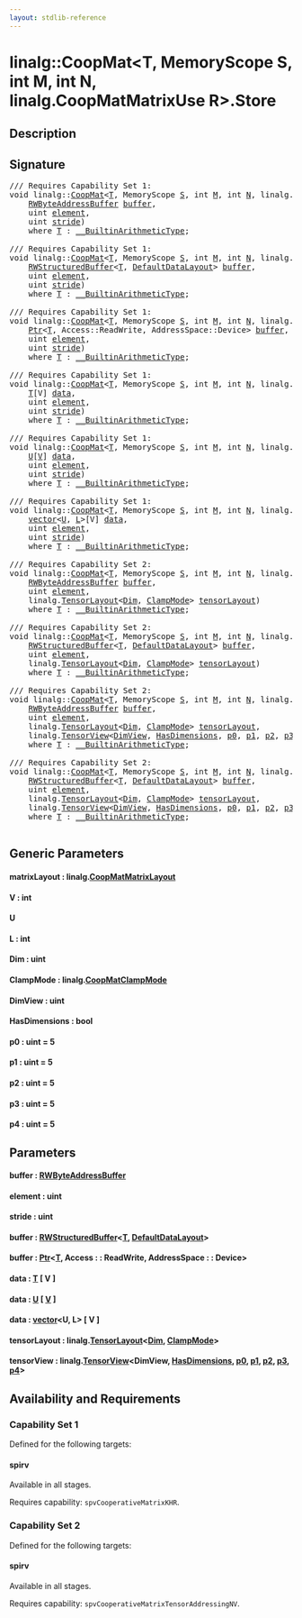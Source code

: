 ```yaml
---
layout: stdlib-reference
---
```


# linalg::CoopMat\<T, MemoryScope S, int M, int N, linalg\.CoopMatMatrixUse R\>\.Store

## Description





## Signature 

<pre>
/// Requires Capability Set 1:
<span class="code_keyword">void</span> linalg::<a href="index.html" class="code_type">CoopMat</a>&lt;<a href="index.html#typeparam-T" class="code_type">T</a>, MemoryScope <a href="index.html#decl-S" class="code_var">S</a>, <span class="code_keyword">int</span> <a href="index.html#decl-M" class="code_var">M</a>, <span class="code_keyword">int</span> <a href="index.html#decl-N" class="code_var">N</a>, linalg.<a href="../coopmatmatrixuse-047d/index.html" class="code_type">CoopMatMatrixUse</a>R&gt;.<a href="store-0.html">Store</a>&lt;linalg.<a href="../coopmatmatrixlayout-047d/index.html" class="code_type">CoopMatMatrixLayout</a>matrixLayout&gt;(
    <a href="../rwbyteaddressbuffer-0126d/index.html" class="code_type">RWByteAddressBuffer</a> <a href="store-0.html#decl-buffer" class="code_param">buffer</a>,
    <span class="code_keyword">uint</span> <a href="store-0.html#decl-element" class="code_param">element</a>,
    <span class="code_keyword">uint</span> <a href="store-0.html#decl-stride" class="code_param">stride</a>)
    <span class='code_keyword'>where</span> <a href="index.html#typeparam-T" class="code_type">T</a> : <a href="../../interfaces/0_builtinarithmetictype-029j/index.html" class="code_type">__BuiltinArithmeticType</a>;

/// Requires Capability Set 1:
<span class="code_keyword">void</span> linalg::<a href="index.html" class="code_type">CoopMat</a>&lt;<a href="index.html#typeparam-T" class="code_type">T</a>, MemoryScope <a href="index.html#decl-S" class="code_var">S</a>, <span class="code_keyword">int</span> <a href="index.html#decl-M" class="code_var">M</a>, <span class="code_keyword">int</span> <a href="index.html#decl-N" class="code_var">N</a>, linalg.<a href="../coopmatmatrixuse-047d/index.html" class="code_type">CoopMatMatrixUse</a>R&gt;.<a href="store-0.html">Store</a>&lt;linalg.<a href="../coopmatmatrixlayout-047d/index.html" class="code_type">CoopMatMatrixLayout</a>matrixLayout&gt;(
    <a href="../rwstructuredbuffer-012c/index.html" class="code_type">RWStructuredBuffer</a>&lt;<a href="index.html#typeparam-T" class="code_type">T</a>, <a href="../defaultdatalayout-07b/index.html" class="code_type">DefaultDataLayout</a>&gt; <a href="store-0.html#decl-buffer" class="code_param">buffer</a>,
    <span class="code_keyword">uint</span> <a href="store-0.html#decl-element" class="code_param">element</a>,
    <span class="code_keyword">uint</span> <a href="store-0.html#decl-stride" class="code_param">stride</a>)
    <span class='code_keyword'>where</span> <a href="index.html#typeparam-T" class="code_type">T</a> : <a href="../../interfaces/0_builtinarithmetictype-029j/index.html" class="code_type">__BuiltinArithmeticType</a>;

/// Requires Capability Set 1:
<span class="code_keyword">void</span> linalg::<a href="index.html" class="code_type">CoopMat</a>&lt;<a href="index.html#typeparam-T" class="code_type">T</a>, MemoryScope <a href="index.html#decl-S" class="code_var">S</a>, <span class="code_keyword">int</span> <a href="index.html#decl-M" class="code_var">M</a>, <span class="code_keyword">int</span> <a href="index.html#decl-N" class="code_var">N</a>, linalg.<a href="../coopmatmatrixuse-047d/index.html" class="code_type">CoopMatMatrixUse</a>R&gt;.<a href="store-0.html">Store</a>&lt;linalg.<a href="../coopmatmatrixlayout-047d/index.html" class="code_type">CoopMatMatrixLayout</a>matrixLayout&gt;(
    <a href="../ptr-0/index.html" class="code_type">Ptr</a>&lt;<a href="index.html#typeparam-T" class="code_type">T</a>, Access::ReadWrite, AddressSpace::Device&gt; <a href="store-0.html#decl-buffer" class="code_param">buffer</a>,
    <span class="code_keyword">uint</span> <a href="store-0.html#decl-element" class="code_param">element</a>,
    <span class="code_keyword">uint</span> <a href="store-0.html#decl-stride" class="code_param">stride</a>)
    <span class='code_keyword'>where</span> <a href="index.html#typeparam-T" class="code_type">T</a> : <a href="../../interfaces/0_builtinarithmetictype-029j/index.html" class="code_type">__BuiltinArithmeticType</a>;

/// Requires Capability Set 1:
<span class="code_keyword">void</span> linalg::<a href="index.html" class="code_type">CoopMat</a>&lt;<a href="index.html#typeparam-T" class="code_type">T</a>, MemoryScope <a href="index.html#decl-S" class="code_var">S</a>, <span class="code_keyword">int</span> <a href="index.html#decl-M" class="code_var">M</a>, <span class="code_keyword">int</span> <a href="index.html#decl-N" class="code_var">N</a>, linalg.<a href="../coopmatmatrixuse-047d/index.html" class="code_type">CoopMatMatrixUse</a>R&gt;.<a href="store-0.html">Store</a>&lt;linalg.<a href="../coopmatmatrixlayout-047d/index.html" class="code_type">CoopMatMatrixLayout</a>matrixLayout, <span class="code_keyword">int</span> V&gt;(
    <a href="index.html#typeparam-T" class="code_type">T</a>[V] <a href="store-0.html#decl-data" class="code_param">data</a>,
    <span class="code_keyword">uint</span> <a href="store-0.html#decl-element" class="code_param">element</a>,
    <span class="code_keyword">uint</span> <a href="store-0.html#decl-stride" class="code_param">stride</a>)
    <span class='code_keyword'>where</span> <a href="index.html#typeparam-T" class="code_type">T</a> : <a href="../../interfaces/0_builtinarithmetictype-029j/index.html" class="code_type">__BuiltinArithmeticType</a>;

/// Requires Capability Set 1:
<span class="code_keyword">void</span> linalg::<a href="index.html" class="code_type">CoopMat</a>&lt;<a href="index.html#typeparam-T" class="code_type">T</a>, MemoryScope <a href="index.html#decl-S" class="code_var">S</a>, <span class="code_keyword">int</span> <a href="index.html#decl-M" class="code_var">M</a>, <span class="code_keyword">int</span> <a href="index.html#decl-N" class="code_var">N</a>, linalg.<a href="../coopmatmatrixuse-047d/index.html" class="code_type">CoopMatMatrixUse</a>R&gt;.<a href="store-0.html">Store</a>&lt;linalg.<a href="../coopmatmatrixlayout-047d/index.html" class="code_type">CoopMatMatrixLayout</a>matrixLayout, U, <span class="code_keyword">int</span> V&gt;(
    <a href="store-0.html#typeparam-U" class="code_type">U</a>[<a href="store-0.html#decl-V" class="code_var">V</a>] <a href="store-0.html#decl-data" class="code_param">data</a>,
    <span class="code_keyword">uint</span> <a href="store-0.html#decl-element" class="code_param">element</a>,
    <span class="code_keyword">uint</span> <a href="store-0.html#decl-stride" class="code_param">stride</a>)
    <span class='code_keyword'>where</span> <a href="index.html#typeparam-T" class="code_type">T</a> : <a href="../../interfaces/0_builtinarithmetictype-029j/index.html" class="code_type">__BuiltinArithmeticType</a>;

/// Requires Capability Set 1:
<span class="code_keyword">void</span> linalg::<a href="index.html" class="code_type">CoopMat</a>&lt;<a href="index.html#typeparam-T" class="code_type">T</a>, MemoryScope <a href="index.html#decl-S" class="code_var">S</a>, <span class="code_keyword">int</span> <a href="index.html#decl-M" class="code_var">M</a>, <span class="code_keyword">int</span> <a href="index.html#decl-N" class="code_var">N</a>, linalg.<a href="../coopmatmatrixuse-047d/index.html" class="code_type">CoopMatMatrixUse</a>R&gt;.<a href="store-0.html">Store</a>&lt;linalg.<a href="../coopmatmatrixlayout-047d/index.html" class="code_type">CoopMatMatrixLayout</a>matrixLayout, U, <span class="code_keyword">int</span> V, <span class="code_keyword">int</span> L&gt;(
    <a href="../vector/index.html" class="code_type">vector</a>&lt;<a href="store-0.html#typeparam-U" class="code_type">U</a>, <a href="store-0.html#decl-L" class="code_var">L</a>&gt;[V] <a href="store-0.html#decl-data" class="code_param">data</a>,
    <span class="code_keyword">uint</span> <a href="store-0.html#decl-element" class="code_param">element</a>,
    <span class="code_keyword">uint</span> <a href="store-0.html#decl-stride" class="code_param">stride</a>)
    <span class='code_keyword'>where</span> <a href="index.html#typeparam-T" class="code_type">T</a> : <a href="../../interfaces/0_builtinarithmetictype-029j/index.html" class="code_type">__BuiltinArithmeticType</a>;

/// Requires Capability Set 2:
<span class="code_keyword">void</span> linalg::<a href="index.html" class="code_type">CoopMat</a>&lt;<a href="index.html#typeparam-T" class="code_type">T</a>, MemoryScope <a href="index.html#decl-S" class="code_var">S</a>, <span class="code_keyword">int</span> <a href="index.html#decl-M" class="code_var">M</a>, <span class="code_keyword">int</span> <a href="index.html#decl-N" class="code_var">N</a>, linalg.<a href="../coopmatmatrixuse-047d/index.html" class="code_type">CoopMatMatrixUse</a>R&gt;.<a href="store-0.html">Store</a>&lt;<span class="code_keyword">uint</span> <a href="store-0.html#decl-Dim" class="code_var">Dim</a>, linalg.<a href="../coopmatclampmode-047c/index.html" class="code_type">CoopMatClampMode</a>ClampMode&gt;(
    <a href="../rwbyteaddressbuffer-0126d/index.html" class="code_type">RWByteAddressBuffer</a> <a href="store-0.html#decl-buffer" class="code_param">buffer</a>,
    <span class="code_keyword">uint</span> <a href="store-0.html#decl-element" class="code_param">element</a>,
    linalg.<a href="../tensorlayout-06/index.html" class="code_type">TensorLayout</a>&lt;<a href="store-0.html#decl-Dim" class="code_var">Dim</a>, <a href="store-0.html#decl-ClampMode" class="code_var">ClampMode</a>&gt; <a href="store-0.html#decl-tensorLayout" class="code_param">tensorLayout</a>)
    <span class='code_keyword'>where</span> <a href="index.html#typeparam-T" class="code_type">T</a> : <a href="../../interfaces/0_builtinarithmetictype-029j/index.html" class="code_type">__BuiltinArithmeticType</a>;

/// Requires Capability Set 2:
<span class="code_keyword">void</span> linalg::<a href="index.html" class="code_type">CoopMat</a>&lt;<a href="index.html#typeparam-T" class="code_type">T</a>, MemoryScope <a href="index.html#decl-S" class="code_var">S</a>, <span class="code_keyword">int</span> <a href="index.html#decl-M" class="code_var">M</a>, <span class="code_keyword">int</span> <a href="index.html#decl-N" class="code_var">N</a>, linalg.<a href="../coopmatmatrixuse-047d/index.html" class="code_type">CoopMatMatrixUse</a>R&gt;.<a href="store-0.html">Store</a>&lt;<span class="code_keyword">uint</span> <a href="store-0.html#decl-Dim" class="code_var">Dim</a>, linalg.<a href="../coopmatclampmode-047c/index.html" class="code_type">CoopMatClampMode</a>ClampMode&gt;(
    <a href="../rwstructuredbuffer-012c/index.html" class="code_type">RWStructuredBuffer</a>&lt;<a href="index.html#typeparam-T" class="code_type">T</a>, <a href="../defaultdatalayout-07b/index.html" class="code_type">DefaultDataLayout</a>&gt; <a href="store-0.html#decl-buffer" class="code_param">buffer</a>,
    <span class="code_keyword">uint</span> <a href="store-0.html#decl-element" class="code_param">element</a>,
    linalg.<a href="../tensorlayout-06/index.html" class="code_type">TensorLayout</a>&lt;<a href="store-0.html#decl-Dim" class="code_var">Dim</a>, <a href="store-0.html#decl-ClampMode" class="code_var">ClampMode</a>&gt; <a href="store-0.html#decl-tensorLayout" class="code_param">tensorLayout</a>)
    <span class='code_keyword'>where</span> <a href="index.html#typeparam-T" class="code_type">T</a> : <a href="../../interfaces/0_builtinarithmetictype-029j/index.html" class="code_type">__BuiltinArithmeticType</a>;

/// Requires Capability Set 2:
<span class="code_keyword">void</span> linalg::<a href="index.html" class="code_type">CoopMat</a>&lt;<a href="index.html#typeparam-T" class="code_type">T</a>, MemoryScope <a href="index.html#decl-S" class="code_var">S</a>, <span class="code_keyword">int</span> <a href="index.html#decl-M" class="code_var">M</a>, <span class="code_keyword">int</span> <a href="index.html#decl-N" class="code_var">N</a>, linalg.<a href="../coopmatmatrixuse-047d/index.html" class="code_type">CoopMatMatrixUse</a>R&gt;.<a href="store-0.html">Store</a>&lt;<span class="code_keyword">uint</span> <a href="store-0.html#decl-Dim" class="code_var">Dim</a>, linalg.<a href="../coopmatclampmode-047c/index.html" class="code_type">CoopMatClampMode</a>ClampMode, <span class="code_keyword">uint</span> DimView, <span class="code_keyword">bool</span> HasDimensions, <span class="code_keyword">uint</span> p0, <span class="code_keyword">uint</span> p1, <span class="code_keyword">uint</span> p2, <span class="code_keyword">uint</span> p3, <span class="code_keyword">uint</span> p4&gt;(
    <a href="../rwbyteaddressbuffer-0126d/index.html" class="code_type">RWByteAddressBuffer</a> <a href="store-0.html#decl-buffer" class="code_param">buffer</a>,
    <span class="code_keyword">uint</span> <a href="store-0.html#decl-element" class="code_param">element</a>,
    linalg.<a href="../tensorlayout-06/index.html" class="code_type">TensorLayout</a>&lt;<a href="store-0.html#decl-Dim" class="code_var">Dim</a>, <a href="store-0.html#decl-ClampMode" class="code_var">ClampMode</a>&gt; <a href="store-0.html#decl-tensorLayout" class="code_param">tensorLayout</a>,
    linalg.<a href="../tensorview-06/index.html" class="code_type">TensorView</a>&lt;<a href="store-0.html#decl-DimView" class="code_var">DimView</a>, <a href="store-0.html#decl-HasDimensions" class="code_var">HasDimensions</a>, <a href="store-0.html#decl-p0" class="code_var">p0</a>, <a href="store-0.html#decl-p1" class="code_var">p1</a>, <a href="store-0.html#decl-p2" class="code_var">p2</a>, <a href="store-0.html#decl-p3" class="code_var">p3</a>, <a href="store-0.html#decl-p4" class="code_var">p4</a>&gt; <a href="store-0.html#decl-tensorView" class="code_param">tensorView</a>)
    <span class='code_keyword'>where</span> <a href="index.html#typeparam-T" class="code_type">T</a> : <a href="../../interfaces/0_builtinarithmetictype-029j/index.html" class="code_type">__BuiltinArithmeticType</a>;

/// Requires Capability Set 2:
<span class="code_keyword">void</span> linalg::<a href="index.html" class="code_type">CoopMat</a>&lt;<a href="index.html#typeparam-T" class="code_type">T</a>, MemoryScope <a href="index.html#decl-S" class="code_var">S</a>, <span class="code_keyword">int</span> <a href="index.html#decl-M" class="code_var">M</a>, <span class="code_keyword">int</span> <a href="index.html#decl-N" class="code_var">N</a>, linalg.<a href="../coopmatmatrixuse-047d/index.html" class="code_type">CoopMatMatrixUse</a>R&gt;.<a href="store-0.html">Store</a>&lt;<span class="code_keyword">uint</span> <a href="store-0.html#decl-Dim" class="code_var">Dim</a>, linalg.<a href="../coopmatclampmode-047c/index.html" class="code_type">CoopMatClampMode</a>ClampMode, <span class="code_keyword">uint</span> DimView, <span class="code_keyword">bool</span> HasDimensions, <span class="code_keyword">uint</span> p0, <span class="code_keyword">uint</span> p1, <span class="code_keyword">uint</span> p2, <span class="code_keyword">uint</span> p3, <span class="code_keyword">uint</span> p4&gt;(
    <a href="../rwstructuredbuffer-012c/index.html" class="code_type">RWStructuredBuffer</a>&lt;<a href="index.html#typeparam-T" class="code_type">T</a>, <a href="../defaultdatalayout-07b/index.html" class="code_type">DefaultDataLayout</a>&gt; <a href="store-0.html#decl-buffer" class="code_param">buffer</a>,
    <span class="code_keyword">uint</span> <a href="store-0.html#decl-element" class="code_param">element</a>,
    linalg.<a href="../tensorlayout-06/index.html" class="code_type">TensorLayout</a>&lt;<a href="store-0.html#decl-Dim" class="code_var">Dim</a>, <a href="store-0.html#decl-ClampMode" class="code_var">ClampMode</a>&gt; <a href="store-0.html#decl-tensorLayout" class="code_param">tensorLayout</a>,
    linalg.<a href="../tensorview-06/index.html" class="code_type">TensorView</a>&lt;<a href="store-0.html#decl-DimView" class="code_var">DimView</a>, <a href="store-0.html#decl-HasDimensions" class="code_var">HasDimensions</a>, <a href="store-0.html#decl-p0" class="code_var">p0</a>, <a href="store-0.html#decl-p1" class="code_var">p1</a>, <a href="store-0.html#decl-p2" class="code_var">p2</a>, <a href="store-0.html#decl-p3" class="code_var">p3</a>, <a href="store-0.html#decl-p4" class="code_var">p4</a>&gt; <a href="store-0.html#decl-tensorView" class="code_param">tensorView</a>)
    <span class='code_keyword'>where</span> <a href="index.html#typeparam-T" class="code_type">T</a> : <a href="../../interfaces/0_builtinarithmetictype-029j/index.html" class="code_type">__BuiltinArithmeticType</a>;

</pre>

## Generic Parameters

####  <a id="decl-matrixLayout"></a>matrixLayout  : linalg\.[CoopMatMatrixLayout](../coopmatmatrixlayout-047d/index.html)
####  <a id="decl-V"></a>V  : int
####  <a id="typeparam-U"></a>U
####  <a id="decl-L"></a>L  : int
####  <a id="decl-Dim"></a>Dim  : uint
####  <a id="decl-ClampMode"></a>ClampMode  : linalg\.[CoopMatClampMode](../coopmatclampmode-047c/index.html)
####  <a id="decl-DimView"></a>DimView  : uint
####  <a id="decl-HasDimensions"></a>HasDimensions  : bool
####  <a id="decl-p0"></a>p0  : uint = 5
####  <a id="decl-p1"></a>p1  : uint = 5
####  <a id="decl-p2"></a>p2  : uint = 5
####  <a id="decl-p3"></a>p3  : uint = 5
####  <a id="decl-p4"></a>p4  : uint = 5

## Parameters

####  <a id="decl-buffer"></a>buffer  : [RWByteAddressBuffer](../rwbyteaddressbuffer-0126d/index.html)
####  <a id="decl-element"></a>element  : uint
####  <a id="decl-stride"></a>stride  : uint
####  <a id="decl-buffer"></a>buffer  : [RWStructuredBuffer](../rwstructuredbuffer-012c/index.html)\<[T](../rwstructuredbuffer-012c/index.html#typeparam-T), [DefaultDataLayout](../defaultdatalayout-07b/index.html)\>
####  <a id="decl-buffer"></a>buffer  : [Ptr](../ptr-0/index.html)\<[T](../ptr-0/index.html#typeparam-T), Access : : ReadWrite, AddressSpace : : Device\>
####  <a id="decl-data"></a>data  : [T](index.html#typeparam-T) \[ V \]
####  <a id="decl-data"></a>data  : [U](store-0.html#typeparam-U) \[ [V](store-0.html#decl-V) \]
####  <a id="decl-data"></a>data  : [vector](../vector/index.html)\<U, L\> \[ V \]
####  <a id="decl-tensorLayout"></a>tensorLayout  : linalg\.[TensorLayout](../tensorlayout-06/index.html)\<[Dim](../tensorlayout-06/index.html#decl-Dim), [ClampMode](../tensorlayout-06/index.html#decl-ClampMode)\>
####  <a id="decl-tensorView"></a>tensorView  : linalg\.[TensorView](../tensorview-06/index.html)\<DimView, [HasDimensions](../tensorview-06/index.html#decl-HasDimensions), [p0](../tensorview-06/index.html#decl-p0), [p1](../tensorview-06/index.html#decl-p1), [p2](../tensorview-06/index.html#decl-p2), [p3](../tensorview-06/index.html#decl-p3), [p4](../tensorview-06/index.html#decl-p4)\>

## Availability and Requirements

### Capability Set 1

Defined for the following targets:

#### spirv
Available in all stages.

Requires capability: `spvCooperativeMatrixKHR`.

### Capability Set 2

Defined for the following targets:

#### spirv
Available in all stages.

Requires capability: `spvCooperativeMatrixTensorAddressingNV`.


